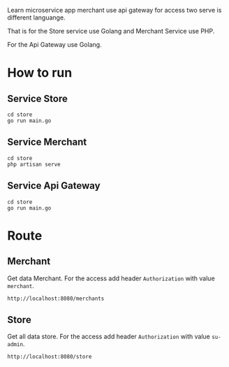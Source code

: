 Learn microservice app merchant use api gateway for access two serve is different languange.

That is for the Store service use Golang and Merchant Service use PHP.

For the Api Gateway use Golang.

# How to run

## Service Store
```
cd store
go run main.go
```

## Service Merchant
```
cd store
php artisan serve
```

## Service Api Gateway
```
cd store
go run main.go
```

# Route
## Merchant
Get data Merchant. For the access add header `Authorization` with value `merchant`.

```
http://localhost:8080/merchants
```

## Store
Get all data store. For the access add header `Authorization` with value `su-admin`.

```
http://localhost:8080/store
```
